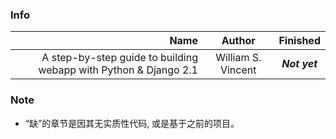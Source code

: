 ### Info

| Name | Author | Finished |
| ----: | :----: | :----: |
| A step-by-step guide to building webapp with Python & Django 2.1 | William S. Vincent | ***Not yet*** |

### Note 
- “缺”的章节是因其无实质性代码, 或是基于之前的项目。